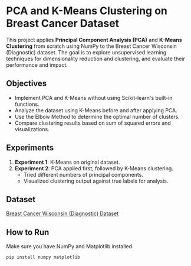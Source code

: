 # PCA and K-Means Clustering on Breast Cancer Dataset

This project applies **Principal Component Analysis (PCA)** and **K-Means Clustering** from scratch using NumPy to the Breast Cancer Wisconsin (Diagnostic) dataset. The goal is to explore unsupervised learning techniques for dimensionality reduction and clustering, and evaluate their performance and impact.

##  Objectives
- Implement PCA and K-Means without using Scikit-learn's built-in functions.
- Analyze the dataset using K-Means before and after applying PCA.
- Use the Elbow Method to determine the optimal number of clusters.
- Compare clustering results based on sum of squared errors and visualizations.

##  Experiments
1. **Experiment 1**: K-Means on original dataset.
2. **Experiment 2**: PCA applied first, followed by K-Means clustering.
   - Tried different numbers of principal components.
   - Visualized clustering output against true labels for analysis.

##  Dataset
[Breast Cancer Wisconsin (Diagnostic) Dataset](https://www.kaggle.com/datasets/uciml/breast-cancer-wisconsin-data)

##  How to Run
Make sure you have NumPy and Matplotlib installed.

```bash
pip install numpy matplotlib
